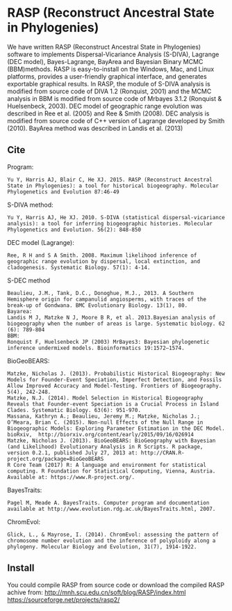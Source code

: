 ﻿# RASP (Reconstruct Ancestral State in Phylogenies) 

We have written RASP (Reconstruct Ancestral State in Phylogenies) software to implements Dispersal-Vicariance Analysis (S-DIVA), Lagrange (DEC model), Bayes-Lagrange, BayArea and Bayesian Binary MCMC (BBM)methods. RASP is easy-to-install on the Windows, Mac, and Linux platforms, provides a user-friendly graphical interface, and generates exportable graphical results.
In RASP, the module of S-DIVA analysis is modified from source code of DIVA 1.2 (Ronquist, 2001) and the MCMC analysis in BBM is modified from source code of Mrbayes 3.1.2 (Ronquist & Huelsenbeck, 2003). DEC model of geographic range evolution was described in Ree et al. (2005) and Ree & Smith (2008). DEC analysis is modified from source code of C++ version of Lagrange developed by Smith (2010). BayArea method was described in Landis et al. (2013)

## Cite

Program:
```
Yu Y, Harris AJ, Blair C, He XJ. 2015. RASP (Reconstruct Ancestral State in Phylogenies): a tool for historical biogeography. Molecular Phylogenetics and Evolution 87:46-49
```
S-DIVA method:
```
Yu Y, Harris AJ, He XJ. 2010. S-DIVA (statistical dispersal-vicariance analysis): a tool for inferring biogeographic histories. Molecular Phylogenetics and Evolution. 56(2): 848-850
```
DEC model (Lagrange):
```
Ree, R H and S A Smith. 2008. Maximum likelihood inference of geographic range evolution by dispersal, local extinction, and cladogenesis. Systematic Biology. 57(1): 4-14. 
```
S-DEC method
```
Beaulieu, J.M., Tank, D.C., Donoghue, M.J., 2013. A Southern Hemisphere origin for campanulid angiosperms, with traces of the break-up of Gondwana. BMC Evolutionary Biology. 13(1), 80. 
Bayarea:
Landis M J, Matzke N J, Moore B R, et al. 2013.Bayesian analysis of biogeography when the number of areas is large. Systematic biology. 62 (6): 789-804 
BBM:
Ronquist F, Huelsenbeck JP (2003) MrBayes3: Bayesian phylogenetic inference undermixed models. Bioinformatics 19:1572–1574.
```
BioGeoBEARS:
```
Matzke, Nicholas J. (2013). Probabilistic Historical Biogeography: New Models for Founder-Event Speciation, Imperfect Detection, and Fossils Allow Improved Accuracy and Model-Testing. Frontiers of Biogeography. 5(4), 242-248. 
Matzke, N.J. (2014). Model Selection in Historical Biogeography Reveals that Founder-event Speciation is a Crucial Process in Island Clades. Systematic Biology. 63(6): 951-970.
Massana, Kathryn A.; Beaulieu, Jeremy M.; Matzke, Nicholas J.; O’Meara, Brian C. (2015). Non-null Effects of the Null Range in Biogeographic Models: Exploring Parameter Estimation in the DEC Model. bioRxiv,  http://biorxiv.org/content/early/2015/09/16/026914
Matzke, Nicholas J. (2013). BioGeoBEARS: BioGeography with Bayesian (and Likelihood) Evolutionary Analysis in R Scripts. R package, version 0.2.1, published July 27, 2013 at: http://CRAN.R-project.org/package=BioGeoBEARS
R Core Team (2017) R: A language and environment for statistical computing. R Foundation for Statistical Computing, Vienna, Austria. Available at: https://www.R-project.org/. 
```
BayesTraits:
```
Pagel M, Meade A. BayesTraits. Computer program and documentation available at http://www.evolution.rdg.ac.uk/BayesTraits.html, 2007.
```
ChromEvol:
```
Glick, L., & Mayrose, I. (2014). ChromEvol: assessing the pattern of chromosome number evolution and the inference of polyploidy along a phylogeny. Molecular Biology and Evolution, 31(7), 1914-1922.
```


## Install

You could compile RASP from source code or download the compiled RASP achive from:
    http://mnh.scu.edu.cn/soft/blog/RASP/index.html
	https://sourceforge.net/projects/rasp2/
